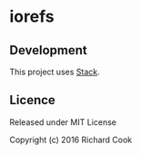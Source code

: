 # iorefs

## Development

This project uses [Stack][stack].

## Licence

Released under MIT License

Copyright (c) 2016 Richard Cook

[stack]: https://haskellstack.org/